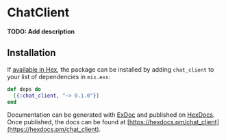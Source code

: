 # ChatClient

**TODO: Add description**

## Installation

If [available in Hex](https://hex.pm/docs/publish), the package can be installed
by adding `chat_client` to your list of dependencies in `mix.exs`:

```elixir
def deps do
  [{:chat_client, "~> 0.1.0"}]
end
```

Documentation can be generated with [ExDoc](https://github.com/elixir-lang/ex_doc)
and published on [HexDocs](https://hexdocs.pm). Once published, the docs can
be found at [https://hexdocs.pm/chat_client](https://hexdocs.pm/chat_client).

